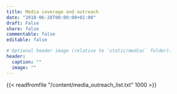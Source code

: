 ```yaml
---
title: Media coverage and outreach
date: "2018-06-28T00:00:00+01:00"
draft: False
share: false
commentable: false
editable: false

# Optional header image (relative to `static/media/` folder).
header:
  caption: ""
  image: ""
---
```


{{< readfromfile "/content/media_outreach_list.txt" 1000 >}}
